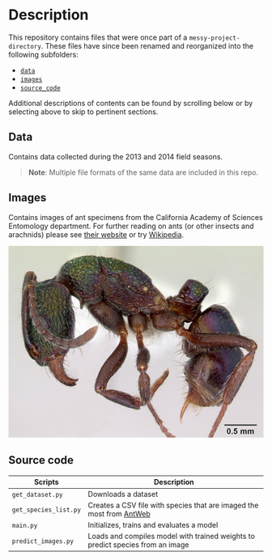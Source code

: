 # Description

This repository contains files that were once part of a `messy-project-directory`. These files have since been renamed and reorganized into the following subfolders:

* [`data`](#data)
* [`images`](#images)
* [`source_code`](#source-code)

Additional descriptions of contents can be found by scrolling below or by selecting above to skip to pertinent sections.

## Data

Contains data collected during the 2013 and 2014 field seasons.

> **Note**: Multiple file formats of the same data are included in this repo.

## Images

Contains images of ant specimens from the California Academy of Sciences Entomology department. For further reading on ants (or other insects and arachnids) please see [their website](https://www.calacademy.org/scientists/entomology) or try [Wikipedia](https://en.wikipedia.org/wiki/Entomology).

![](./images/casent0172345_rhytidoponera_metallica.jpg)

## Source code

| **Scripts** | **Description** |
|-----------|---------|
|`get_dataset.py`|Downloads a dataset|
|`get_species_list.py`|Creates a CSV file with species that are imaged the most from [AntWeb](https://www.antweb.org)|
|`main.py`|Initializes, trains and evaluates a model|
|`predict_images.py`|Loads and compiles model with trained weights to predict species from an image|
